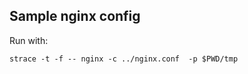 Sample nginx config
-------------------


Run with:

    strace -t -f -- nginx -c ../nginx.conf  -p $PWD/tmp

